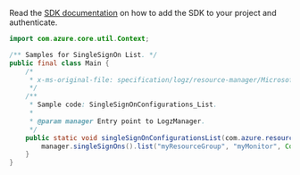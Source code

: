 Read the [SDK documentation](https://github.com/Azure/azure-sdk-for-java/blob/azure-resourcemanager-logz_1.0.0-beta.1/sdk/logz/azure-resourcemanager-logz/README.md) on how to add the SDK to your project and authenticate.

```java
import com.azure.core.util.Context;

/** Samples for SingleSignOn List. */
public final class Main {
    /*
     * x-ms-original-file: specification/logz/resource-manager/Microsoft.Logz/stable/2020-10-01/examples/SingleSignOnConfigurations_List.json
     */
    /**
     * Sample code: SingleSignOnConfigurations_List.
     *
     * @param manager Entry point to LogzManager.
     */
    public static void singleSignOnConfigurationsList(com.azure.resourcemanager.logz.LogzManager manager) {
        manager.singleSignOns().list("myResourceGroup", "myMonitor", Context.NONE);
    }
}
```
